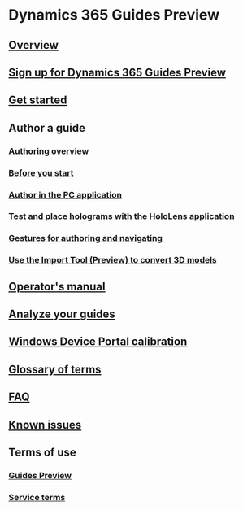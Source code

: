 # Dynamics 365 Guides Preview
## [Overview](index.md)
## [Sign up for Dynamics 365 Guides Preview](setup.md)
## [Get started](get-started.md)
## Author a guide
### [Authoring overview](authoring-overview.md)
### [Before you start](before-you-start.md)
### [Author in the PC application](pc-authoring.md)
### [Test and place holograms with the HoloLens application](hololens-authoring.md)
### [Gestures for authoring and navigating](authoring-gestures.md)
### [Use the Import Tool (Preview) to convert 3D models](import-tool.md)
## [Operator's manual](operator-guide.md)
## [Analyze your guides](analytics-guide.md)
## [Windows Device Portal calibration](windows-device-portal.md)
## [Glossary of terms](glossary.md)
## [FAQ](faq.md)
## [Known issues](known-issues.md)
## Terms of use
### [Guides Preview](../legal/guides-preview.md)
### [Service terms](../legal/guides-service-terms.md)

